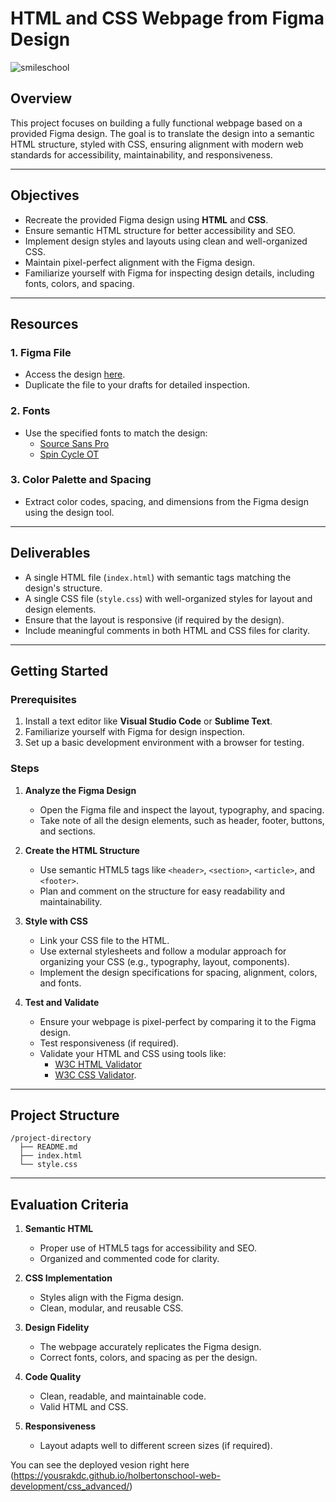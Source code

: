 # **HTML and CSS Webpage from Figma Design**
![smileschool](https://github.com/user-attachments/assets/563c0098-8b9e-4818-9736-bd2fa765ca97)

## Overview  
This project focuses on building a fully functional webpage based on a provided Figma design. The goal is to translate the design into a semantic HTML structure, styled with CSS, ensuring alignment with modern web standards for accessibility, maintainability, and responsiveness.

---

## Objectives  
- Recreate the provided Figma design using **HTML** and **CSS**.  
- Ensure semantic HTML structure for better accessibility and SEO.  
- Implement design styles and layouts using clean and well-organized CSS.  
- Maintain pixel-perfect alignment with the Figma design.  
- Familiarize yourself with Figma for inspecting design details, including fonts, colors, and spacing.  

---

## Resources  

### 1. **Figma File**  
   - Access the design [here](https://www.figma.com/design/ZLmQdmm0zigB5XP3pLgTTH/Homepage-(Copy)?node-id=3558-0&node-type=frame&t=dCSPr9GIoiKez3Yo-0).  
   - Duplicate the file to your drafts for detailed inspection.  

### 2. **Fonts**  
   - Use the specified fonts to match the design:  
     - [Source Sans Pro](https://fonts.google.com/specimen/Source+Sans+Pro)  
     - [Spin Cycle OT](insert-link)  

### 3. **Color Palette and Spacing**  
   - Extract color codes, spacing, and dimensions from the Figma design using the design tool.

---

## Deliverables  
- A single HTML file (`index.html`) with semantic tags matching the design's structure.  
- A single CSS file (`style.css`) with well-organized styles for layout and design elements.  
- Ensure that the layout is responsive (if required by the design).  
- Include meaningful comments in both HTML and CSS files for clarity.  

---

## Getting Started  

### Prerequisites  
1. Install a text editor like **Visual Studio Code** or **Sublime Text**.  
2. Familiarize yourself with Figma for design inspection.  
3. Set up a basic development environment with a browser for testing.  

### Steps  

1. **Analyze the Figma Design**  
   - Open the Figma file and inspect the layout, typography, and spacing.  
   - Take note of all the design elements, such as header, footer, buttons, and sections.  

2. **Create the HTML Structure**  
   - Use semantic HTML5 tags like `<header>`, `<section>`, `<article>`, and `<footer>`.  
   - Plan and comment on the structure for easy readability and maintainability.  

3. **Style with CSS**  
   - Link your CSS file to the HTML.  
   - Use external stylesheets and follow a modular approach for organizing your CSS (e.g., typography, layout, components).  
   - Implement the design specifications for spacing, alignment, colors, and fonts.  

4. **Test and Validate**  
   - Ensure your webpage is pixel-perfect by comparing it to the Figma design.  
   - Test responsiveness (if required).  
   - Validate your HTML and CSS using tools like:  
     - [W3C HTML Validator](https://validator.w3.org/)  
     - [W3C CSS Validator](https://jigsaw.w3.org/css-validator/).  

---

## Project Structure  
```
/project-directory
  ├── README.md
  ├── index.html
  └── style.css
```  

---

## Evaluation Criteria  

1. **Semantic HTML**  
   - Proper use of HTML5 tags for accessibility and SEO.  
   - Organized and commented code for clarity.  

2. **CSS Implementation**  
   - Styles align with the Figma design.  
   - Clean, modular, and reusable CSS.  

3. **Design Fidelity**  
   - The webpage accurately replicates the Figma design.  
   - Correct fonts, colors, and spacing as per the design.  

4. **Code Quality**  
   - Clean, readable, and maintainable code.  
   - Valid HTML and CSS.  

5. **Responsiveness**  
   - Layout adapts well to different screen sizes (if required).  


You can see the deployed vesion right here (https://yousrakdc.github.io/holbertonschool-web-development/css_advanced/)
